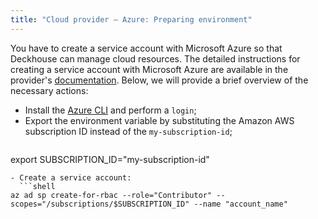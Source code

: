 ```yaml
---
title: "Cloud provider — Azure: Preparing environment"
---
```


You have to create a service account with Microsoft Azure so that Deckhouse can manage cloud resources. The detailed instructions for creating a service account with Microsoft Azure are available in the provider's [documentation](https://docs.microsoft.com/en-us/cli/azure/create-an-azure-service-principal-azure-cli). Below, we will provide a brief overview of the necessary actions:
- Install the [Azure CLI](https://docs.microsoft.com/en-us/cli/azure/install-azure-cli) and perform a `login`;
- Export the environment variable by substituting the Amazon AWS subscription ID instead of the `my-subscription-id`;
  ```shell
export SUBSCRIPTION_ID="my-subscription-id"
```
- Create a service account:
  ```shell
az ad sp create-for-rbac --role="Contributor" --scopes="/subscriptions/$SUBSCRIPTION_ID" --name "account_name"
```
